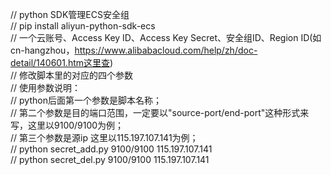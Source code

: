 // python SDK管理ECS安全组  
// pip install aliyun-python-sdk-ecs   
// 一个云账号、Access Key ID、Access Key Secret、安全组ID、Region ID(如cn-hangzhou，https://www.alibabacloud.com/help/zh/doc-detail/140601.htm这里查)  
// 修改脚本里的对应的四个参数  
// 使用参数说明：  
// python后面第一个参数是脚本名称；  
// 第二个参数是目的端口范围，一定要以"source-port/end-port"这种形式来写，这里以9100/9100为例；  
// 第三个参数是源ip 这里以115.197.107.141为例；  
// python secret_add.py 9100/9100 115.197.107.141  
// python secret_del.py 9100/9100 115.197.107.141
